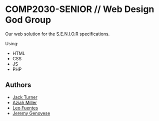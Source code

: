 # COMP2030-SENIOR // Web Design God Group

Our web solution for the S.E.N.I.O.R specifications.

Using:
- HTML
- CSS
- JS
- PHP



## Authors

- [Jack Turner](https://www.github.com/turnernator1)
- [Aziah Miller](https://www.github.com/turnernator1)
- [Leo Fuentes](https://www.github.com/turnernator1)
- [Jeremy Genovese](https://www.github.com/turnernator1)
